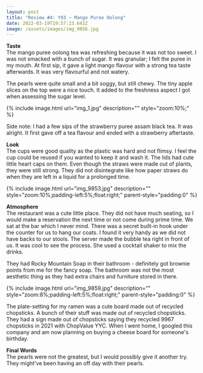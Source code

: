 ```yaml
---
layout: post
title: "Review #4: Y93 ~ Mango Puree Oolong"
date: 2022-03-19T19:57:23.641Z
image: /assets/images/img_9856.jpg
---
```

**Taste**\
The mango puree oolong tea was refreshing because it was not too sweet. I was not smacked with a bunch of sugar. It was granular; I felt the puree in my mouth. At first sip, it gave a light mango flavour with a strong tea taste afterwards. It was very flavourful and not watery.

The pearls were quite small and a bit soggy, but still chewy. The tiny apple slices on the top were a nice touch. It added to the freshness aspect I got when assessing the sugar level.

{% include image.html url="img_1.jpg" description="" style="zoom:10%;" %}

Side note: I had a few sips of the strawberry puree assam black tea. It was alright. It  first gave off a tea flavour and ended with a strawberry aftertaste.

**Look**\
The cups were good quality as the plastic was hard and not flimsy. I feel the cup could be reused if you wanted to keep it and wash it. The lids had cute little heart caps on them. Even though the straws were made out of plants, they were still strong. They did not disintegrate like how paper straws do when they are left in a liquid for a prolonged time.

{% include image.html url="img_9853.jpg"  description="" style="zoom:10%;padding-left:5%;float:right;" parent-style="padding:0" %}

**Atmosphere**\
The restaurant was a cute little place. They did not have much seating, so I would make a reservation the next time or not come during prime time. We sat at the bar which I never mind. There was a secret built-in hook under the counter for us to hang our coats. I found it very handy as we did not have backs to our stools. The server made the bubble tea right in front of us. It was cool to see the process. She used a cocktail shaker to mix the drinks.

They had Rocky Mountain Soap in their bathroom - definitely got brownie points from me for the fancy soap. The bathroom was not the most aesthetic thing as they had extra chairs and furniture stored in there.

{% include image.html url="img_9859.jpg"  description="" style="zoom:8%;padding-left:5%;float:right;" parent-style="padding:0" %}

The plate-setting for my ramen was a cute board made out of recycled chopsticks. A bunch of their stuff was made out of recycled chopsticks. They had a sign made out of chopsticks saying they recycled 9967 chopsticks in 2021 with ChopValue YYC. When I went home, I googled this company and am now planning on buying a cheese board for someone's birthday.

**Final Words**\
The pearls were not the greatest, but I would possibly give it another try. They might've been having an off day with their pearls.